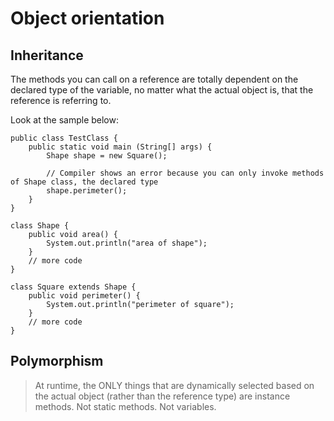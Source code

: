 # Object orientation


## Inheritance
The methods you can call on a reference are totally dependent on the declared type of the variable, no matter
what the actual object is, that the reference is referring to.

Look at the sample below:

```
public class TestClass {
    public static void main (String[] args) {
        Shape shape = new Square();

        // Compiler shows an error because you can only invoke methods of Shape class, the declared type
        shape.perimeter();
    }
}

class Shape {
    public void area() {
        System.out.println("area of shape");
    }
    // more code
}

class Square extends Shape {
    public void perimeter() {
        System.out.println("perimeter of square");
    }
    // more code
}
```
## Polymorphism
> At runtime, the ONLY things that are dynamically selected based on the actual object (rather than the reference type)
are instance methods. Not static methods. Not variables.

